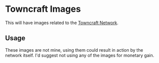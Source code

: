 # Towncraft Images

This will have images related to the [Towncraft Network](https://towncraft.us).

## Usage

These images are not mine, using them could result in action by the network itself. I'd suggest not using any of the images for monetary gain.
